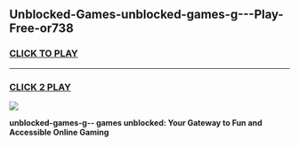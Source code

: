 
## Unblocked-Games-unblocked-games-g---Play-Free-or738
<h3>
<a href="https://premium76.site?title=unblocked-games-g--&ref=18A1">CLICK TO PLAY</a></h3>
<hr>

<h3>
<a href="https://premium76.site?title=unblocked-games-g--&ref=18A1">CLICK 2 PLAY</a>
  
</h3>

<a href="https://premium76.site?title=unblocked-games-g--&ref=18A1"><img src="https://clearcache.store/games.png"></a>


**unblocked-games-g-- games unblocked: Your Gateway to Fun and Accessible Online Gaming**
